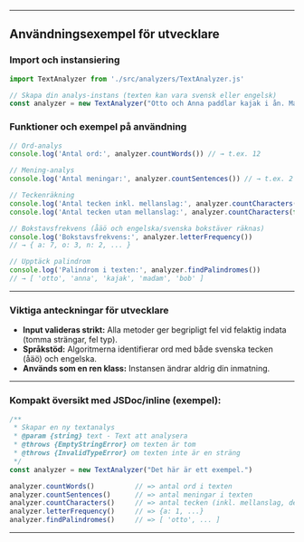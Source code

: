 ***

## Användningsexempel för utvecklare

### Import och instansiering

```javascript
import TextAnalyzer from './src/analyzers/TextAnalyzer.js'

// Skapa din analys-instans (texten kan vara svensk eller engelsk)
const analyzer = new TextAnalyzer("Otto och Anna paddlar kajak i ån. Madam, blev Eva av med Bob?")
```


### Funktioner och exempel på användning

```javascript
// Ord-analys
console.log('Antal ord:', analyzer.countWords()) // → t.ex. 12

// Mening-analys
console.log('Antal meningar:', analyzer.countSentences()) // → t.ex. 2

// Teckenräkning
console.log('Antal tecken inkl. mellanslag:', analyzer.countCharacters())      // → t.ex. 54
console.log('Antal tecken utan mellanslag:', analyzer.countCharacters(false))  // → t.ex. 46

// Bokstavsfrekvens (åäö och engelska/svenska bokstäver räknas)
console.log('Bokstavsfrekvens:', analyzer.letterFrequency())
// → { a: 7, o: 3, n: 2, ... }

// Upptäck palindrom
console.log('Palindrom i texten:', analyzer.findPalindromes())
// → [ 'otto', 'anna', 'kajak', 'madam', 'bob' ]
```


***

### Viktiga anteckningar för utvecklare

- **Input valideras strikt:** Alla metoder ger begripligt fel vid felaktig indata (tomma strängar, fel typ).
- **Språkstöd:** Algoritmerna identifierar ord med både svenska tecken (åäö) och engelska.
- **Används som en ren klass:** Instansen ändrar aldrig din inmatning.

***

### Kompakt översikt med JSDoc/inline (exempel):

```javascript
/**
 * Skapar en ny textanalys
 * @param {string} text - Text att analysera
 * @throws {EmptyStringError} om texten är tom
 * @throws {InvalidTypeError} om texten inte är en sträng
 */
const analyzer = new TextAnalyzer("Det här är ett exempel.")

analyzer.countWords()          // => antal ord i texten
analyzer.countSentences()      // => antal meningar i texten
analyzer.countCharacters()     // => antal tecken (inkl. mellanslag, default: true)
analyzer.letterFrequency()     // => {a: 1, ...}
analyzer.findPalindromes()     // => [ 'otto', ... ]
```


***
